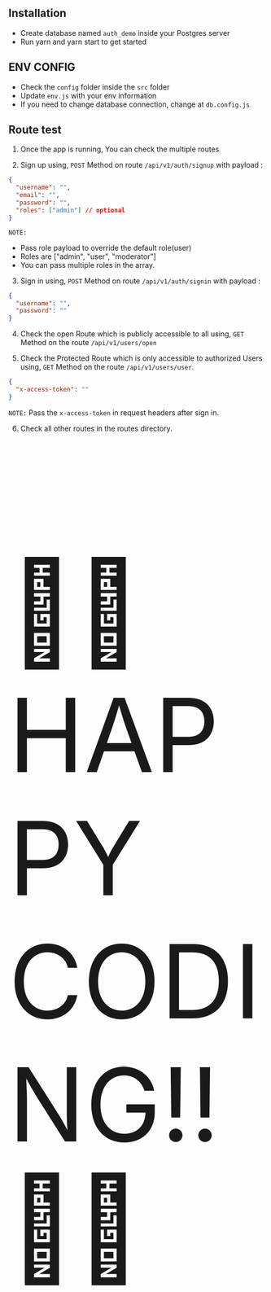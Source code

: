 ## Installation

- Create database named `auth_demo` inside your Postgres server
- Run yarn and yarn start to get started

## ENV CONFIG

- Check the `config` folder inside the `src` folder
- Update `env.js` with your env information
- If you need to change database connection, change at `db.config.js`

## Route test

1.  Once the app is running, You can check the multiple routes

2.  Sign up using, `POST` Method on route `/api/v1/auth/signup` with payload :

```json
{
  "username": "",
  "email": "",
  "password": "",
  "roles": ["admin"] // optional
}
```

`NOTE:`

- Pass role payload to override the default role(user)
- Roles are ["admin", "user", "moderator"]
- You can pass multiple roles in the array.

3. Sign in using, `POST` Method on route `/api/v1/auth/signin` with payload :

```json
{
  "username": "",
  "password": ""
}
```

4. Check the open Route which is publicly accessible to all using, `GET` Method on the route `/api/v1/users/open`

5. Check the Protected Route which is only accessible to authorized Users using, `GET` Method on the route `/api/v1/users/user`.

```json
{
  "x-access-token": ""
}
```

`NOTE:` Pass the `x-access-token` in request headers after sign in.

6. Check all other routes in the routes directory.

<br> <p style="font-size: 200px">🚀🚀 HAPPY CODING!!🚀🚀</p>
